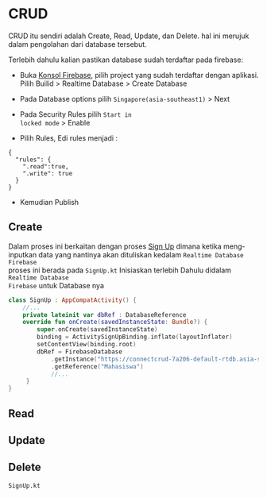 # CRUD
CRUD itu sendiri adalah Create, Read, Update, dan Delete. hal ini merujuk dalam pengolahan dari database tersebut.<br/>

Terlebih dahulu kalian pastikan database sudah terdaftar pada firebase:
- Buka [Konsol Firebase](https://console.firebase.google.com/u/0/), pilih project yang sudah terdaftar dengan aplikasi. Pilih Builid  > Realtime Database > Create Database

- Pada Database options pilih <code translate="no" dir="ltr">Singapore(asia-southeast1)</code> > Next

- Pada Security Rules pilih <code translate="no" dir="ltr">Start in locked mode</code> > Enable

- Pilih Rules, Edi rules menjadi :
```
{
  "rules": {
    ".read":true,
    ".write": true
  }
}
```
- Kemudian Publish

## Create
Dalam proses ini berkaitan dengan proses [Sign Up](https://github.com/anggaprsada/crud-firebase-kotlin/blob/main/Tutorial/Authentication.md) dimana ketika meng-inputkan data yang nantinya akan dituliskan kedalam <code translate="no" dir="ltr">Realtime Database Firebase</code><br/>
proses ini berada pada <code translate="no" dir="ltr">SignUp.kt</code> 
Inisiaskan terlebih Dahulu didalam <code translate="no" dir="ltr">Realtime Database Firebase</code> untuk Database nya
```kotlin
class SignUp : AppCompatActivity() {
    //...
    private lateinit var dbRef : DatabaseReference
    override fun onCreate(savedInstanceState: Bundle?) {
        super.onCreate(savedInstanceState)
        binding = ActivitySignUpBinding.inflate(layoutInflater)
        setContentView(binding.root)
        dbRef = FirebaseDatabase
            .getInstance("https://connectcrud-7a206-default-rtdb.asia-southeast1.firebasedatabase.app/")
            .getReference("Mahasiswa")
            //...
     }
}
```
            
## Read

## Update

## Delete


<code translate="no" dir="ltr">SignUp.kt</code>
